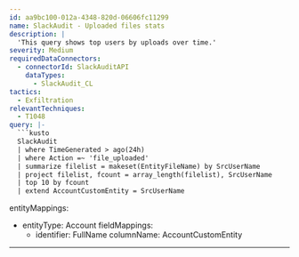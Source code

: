 ```yaml
---
id: aa9bc100-012a-4348-820d-06606fc11299
name: SlackAudit - Uploaded files stats
description: |
  'This query shows top users by uploads over time.'
severity: Medium
requiredDataConnectors:
  - connectorId: SlackAuditAPI
    dataTypes:
      - SlackAudit_CL
tactics:
  - Exfiltration
relevantTechniques:
  - T1048
query: |-
  ```kusto
  SlackAudit
  | where TimeGenerated > ago(24h)
  | where Action =~ 'file_uploaded'
  | summarize filelist = makeset(EntityFileName) by SrcUserName
  | project filelist, fcount = array_length(filelist), SrcUserName
  | top 10 by fcount
  | extend AccountCustomEntity = SrcUserName
  ```
entityMappings:
  - entityType: Account
    fieldMappings:
      - identifier: FullName
        columnName: AccountCustomEntity
---
```


